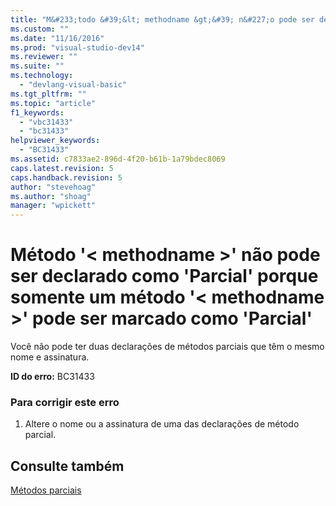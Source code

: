```yaml
---
title: "M&#233;todo &#39;&lt; methodname &gt;&#39; n&#227;o pode ser declarado como &#39;Parcial&#39; porque somente um m&#233;todo &#39;&lt; methodname &gt;&#39; pode ser marcado como &#39;Parcial&#39; | Microsoft Docs"
ms.custom: ""
ms.date: "11/16/2016"
ms.prod: "visual-studio-dev14"
ms.reviewer: ""
ms.suite: ""
ms.technology: 
  - "devlang-visual-basic"
ms.tgt_pltfrm: ""
ms.topic: "article"
f1_keywords: 
  - "vbc31433"
  - "bc31433"
helpviewer_keywords: 
  - "BC31433"
ms.assetid: c7833ae2-896d-4f20-b61b-1a79bdec8069
caps.latest.revision: 5
caps.handback.revision: 5
author: "stevehoag"
ms.author: "shoag"
manager: "wpickett"
---
```

# M&#233;todo &#39;&lt; methodname &gt;&#39; n&#227;o pode ser declarado como &#39;Parcial&#39; porque somente um m&#233;todo &#39;&lt; methodname &gt;&#39; pode ser marcado como &#39;Parcial&#39;
Você não pode ter duas declarações de métodos parciais que têm o mesmo nome e assinatura.  
  
 **ID do erro:** BC31433  
  
### Para corrigir este erro  
  
1.  Altere o nome ou a assinatura de uma das declarações de método parcial.  
  
## Consulte também  
 [Métodos parciais](../../visual-basic/programming-guide/language-features/procedures/partial-methods.md)
